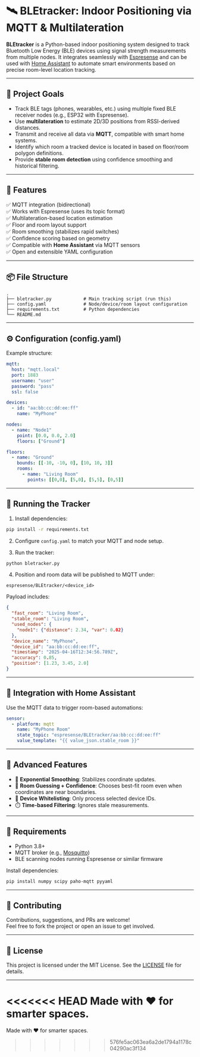 # 🛰️ BLEtracker: Indoor Positioning via MQTT & Multilateration

**BLEtracker** is a Python-based indoor positioning system designed to track Bluetooth Low Energy (BLE) devices using signal strength measurements from multiple nodes. It integrates seamlessly with [Espresense](https://github.com/espresense/espresense) and can be used with [Home Assistant](https://www.home-assistant.io/) to automate smart environments based on precise room-level location tracking.

---

## 🎯 Project Goals

- Track BLE tags (phones, wearables, etc.) using multiple fixed BLE receiver nodes (e.g., ESP32 with Espresense).
- Use **multilateration** to estimate 2D/3D positions from RSSI-derived distances.
- Transmit and receive all data via **MQTT**, compatible with smart home systems.
- Identify which room a tracked device is located in based on floor/room polygon definitions.
- Provide **stable room detection** using confidence smoothing and historical filtering.

---

## 🧩 Features

✅ MQTT integration (bidirectional)  
✅ Works with Espresense (uses its topic format)  
✅ Multilateration-based location estimation  
✅ Floor and room layout support  
✅ Room smoothing (stabilizes rapid switches)  
✅ Confidence scoring based on geometry  
✅ Compatible with **Home Assistant** via MQTT sensors  
✅ Open and extensible YAML configuration

---

## 📦 File Structure

```
.
├── bletracker.py            # Main tracking script (run this)
├── config.yaml              # Node/device/room layout configuration
├── requirements.txt         # Python dependencies
└── README.md
```

---

## ⚙️ Configuration (config.yaml)

Example structure:

```yaml
mqtt:
  host: "mqtt.local"
  port: 1883
  username: "user"
  password: "pass"
  ssl: false

devices:
  - id: "aa:bb:cc:dd:ee:ff"
    name: "MyPhone"

nodes:
  - name: "Node1"
    point: [0.0, 0.0, 2.0]
    floors: ["Ground"]

floors:
  - name: "Ground"
    bounds: [[-10, -10, 0], [10, 10, 3]]
    rooms:
      - name: "Living Room"
        points: [[0,0], [5,0], [5,5], [0,5]]
```

---

## 🚀 Running the Tracker

1. Install dependencies:

```bash
pip install -r requirements.txt
```

2. Configure `config.yaml` to match your MQTT and node setup.

3. Run the tracker:

```bash
python bletracker.py
```

4. Position and room data will be published to MQTT under:

```
espresense/BLEtracker/<device_id>
```

Payload includes:

```json
{
  "fast_room": "Living Room",
  "stable_room": "Living Room",
  "used_nodes": {
    "node1": {"distance": 2.34, "var": 0.02}
  },
  "device_name": "MyPhone",
  "device_id": "aa:bb:cc:dd:ee:ff",
  "timestamp": "2025-04-16T12:34:56.789Z",
  "accuracy": 0.85,
  "position": [1.23, 3.45, 2.0]
}
```

---

## 🧠 Integration with Home Assistant

Use the MQTT data to trigger room-based automations:

```yaml
sensor:
  - platform: mqtt
    name: "MyPhone Room"
    state_topic: "espresense/BLEtracker/aa:bb:cc:dd:ee:ff"
    value_template: "{{ value_json.stable_room }}"
```

---

## 🔧 Advanced Features

- 🔄 **Exponential Smoothing**: Stabilizes coordinate updates.
- 🧠 **Room Guessing + Confidence**: Chooses best-fit room even when coordinates are near boundaries.
- 🚫 **Device Whitelisting**: Only process selected device IDs.
- ⏱️ **Time-based Filtering**: Ignores stale measurements.

---

## 📌 Requirements

- Python 3.8+
- MQTT broker (e.g., [Mosquitto](https://mosquitto.org/))
- BLE scanning nodes running Espresense or similar firmware

Install dependencies:

```bash
pip install numpy scipy paho-mqtt pyyaml
```

---

## 🤝 Contributing

Contributions, suggestions, and PRs are welcome!  
Feel free to fork the project or open an issue to get involved.

---

## 📄 License

This project is licensed under the MIT License. See the [LICENSE](LICENSE) file for details.

---

<<<<<<< HEAD
Made with ❤️ for smarter spaces.
=======
Made with ❤️ for smarter spaces.
>>>>>>> 576fe5ac063ea6a2de1794a1178c04290ac3f134
